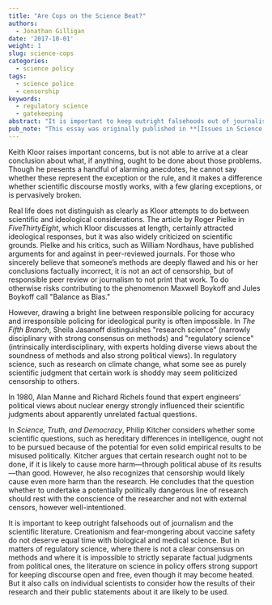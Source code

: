 ```yaml
---
title: "Are Cops on the Science Beat?"
authors:
  - Jonathan Gilligan
date: '2017-10-01'
weight: 1
slug: science-cops
categories:
  - science policy
tags:
  - science police
  - censorship
keywords:
  - regulatory science
  - gatekeeping
abstract: "It is important to keep outright falsehoods out of journalism and the scientific literature. Creationism and fear-mongering about vaccine safety do not deserve equal time with biological and medical science. But in matters of regulatory science, where there is not a clear consensus on methods and where it is impossible to strictly separate factual judgments from political ones, the literature on science in policy offers strong support for keeping discourse open and free, even though it may become heated. But it also calls on individual scientists to consider how the results of their research and their public statements about it are likely to be used."
pub_note: "This essay was originally published in **[Issues in Science and Technology](http://issues.org/34-1/forum-36/)** (Fall 2017) as a commentary responding to Keith Kloor's [\"The Science Police\"](http://issues.org/33-4/the-science-police/)"
---
```

Keith Kloor raises important concerns, but is not able to arrive at a clear conclusion about what, if anything, ought to be done about those problems. Though he presents a handful of alarming anecdotes, he cannot say whether these represent the exception or the rule, and it makes a difference whether scientific discourse mostly works, with a few glaring exceptions, or is pervasively broken.

<!--more-->
Real life does not distinguish as clearly as Kloor attempts to do between scientific and ideological considerations. The article by Roger Pielke in _FiveThirtyEight_, which Kloor discusses at length, certainly attracted ideological responses, but it was also widely criticized on scientific grounds. Pielke and his critics, such as William Nordhaus, have published arguments for and against in peer-reviewed journals. For those who sincerely believe that someone’s methods are deeply flawed and his or her conclusions factually incorrect, it is not an act of censorship, but of responsible peer review or journalism to not print that work. To do otherwise risks contributing to the phenomenon Maxwell Boykoff and Jules Boykoff call "Balance as Bias."

However, drawing a bright line between responsible policing for accuracy and irresponsible policing for ideological purity is often impossible. In _The Fifth Branch_, Sheila Jasanoff distinguishes "research science" (narrowly disciplinary with strong consensus on methods) and "regulatory science" (intrinsically interdisciplinary, with experts holding diverse views about the soundness of methods and also strong political views). In regulatory science, such as research on climate change, what some see as purely scientific judgment that certain work is shoddy may seem politicized censorship to others.

In 1980, Alan Manne and Richard Richels found that expert engineers’ political views about nuclear energy strongly influenced their scientific judgments about apparently unrelated factual questions.

In _Science, Truth, and Democracy_, Philip Kitcher considers whether some scientific questions, such as hereditary differences in intelligence, ought not to be pursued because of the potential for even solid empirical results to be misused politically. Kitcher argues that certain research ought not to be done, if it is likely to cause more harm—through political abuse of its results—than good. However, he also recognizes that censorship would likely cause even more harm than the research. He concludes that the question whether to undertake a potentially politically dangerous line of research should rest with the conscience of the researcher and not with external censors, however well-intentioned.

It is important to keep outright falsehoods out of journalism and the scientific literature. Creationism and fear-mongering about vaccine safety do not deserve equal time with biological and medical science. But in matters of regulatory science, where there is not a clear consensus on methods and where it is impossible to strictly separate factual judgments from political ones, the literature on science in policy offers strong support for keeping discourse open and free, even though it may become heated. But it also calls on individual scientists to consider how the results of their research and their public statements about it are likely to be used.
